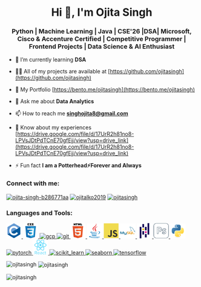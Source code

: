 <h1 align="center">Hi 👋, I'm Ojita Singh</h1>
<h3 align="center">Python | Machine Learning | Java | CSE'26 |DSA| Microsoft, Cisco & Accenture Certified | Competitive Programmer | Frontend Projects | Data Science & AI Enthusiast</h3>

- 🌱 I’m currently learning **DSA**

- 👨‍💻 All of my projects are available at [https://github.com/ojitasingh](https://github.com/ojitasingh)

- 📝 My Portfolio [https://bento.me/ojitasingh](https://bento.me/ojitasingh)

- 💬 Ask me about **Data Analytics**

- 📫 How to reach me **singhojita8@gmail.com**

- 📄 Know about my experiences [https://drive.google.com/file/d/17UrR2h81no8-LPVsJDtPdTCnE70gfEjj/view?usp=drive_link](https://drive.google.com/file/d/17UrR2h81no8-LPVsJDtPdTCnE70gfEjj/view?usp=drive_link)

- ⚡ Fun fact **I am a Potterhead⚡Forever and Always**

<h3 align="left">Connect with me:</h3>
<p align="left">
<a href="https://linkedin.com/in/ojita-singh-b286771aa" target="blank"><img align="center" src="https://raw.githubusercontent.com/rahuldkjain/github-profile-readme-generator/master/src/images/icons/Social/linked-in-alt.svg" alt="ojita-singh-b286771aa" height="30" width="40" /></a>
<a href="https://www.hackerrank.com/ojitalko2019" target="blank"><img align="center" src="https://raw.githubusercontent.com/rahuldkjain/github-profile-readme-generator/master/src/images/icons/Social/hackerrank.svg" alt="ojitalko2019" height="30" width="40" /></a>
<a href="https://www.leetcode.com/ojitasingh" target="blank"><img align="center" src="https://raw.githubusercontent.com/rahuldkjain/github-profile-readme-generator/master/src/images/icons/Social/leet-code.svg" alt="ojitasingh" height="30" width="40" /></a>
</p>

<h3 align="left">Languages and Tools:</h3>
<p align="left"> <a href="https://www.cprogramming.com/" target="_blank" rel="noreferrer"> <img src="https://raw.githubusercontent.com/devicons/devicon/master/icons/c/c-original.svg" alt="c" width="40" height="40"/> </a> <a href="https://www.w3schools.com/css/" target="_blank" rel="noreferrer"> <img src="https://raw.githubusercontent.com/devicons/devicon/master/icons/css3/css3-original-wordmark.svg" alt="css3" width="40" height="40"/> </a> <a href="https://cloud.google.com" target="_blank" rel="noreferrer"> <img src="https://www.vectorlogo.zone/logos/google_cloud/google_cloud-icon.svg" alt="gcp" width="40" height="40"/> </a> <a href="https://git-scm.com/" target="_blank" rel="noreferrer"> <img src="https://www.vectorlogo.zone/logos/git-scm/git-scm-icon.svg" alt="git" width="40" height="40"/> </a> <a href="https://www.w3.org/html/" target="_blank" rel="noreferrer"> <img src="https://raw.githubusercontent.com/devicons/devicon/master/icons/html5/html5-original-wordmark.svg" alt="html5" width="40" height="40"/> </a> <a href="https://www.java.com" target="_blank" rel="noreferrer"> <img src="https://raw.githubusercontent.com/devicons/devicon/master/icons/java/java-original.svg" alt="java" width="40" height="40"/> </a> <a href="https://developer.mozilla.org/en-US/docs/Web/JavaScript" target="_blank" rel="noreferrer"> <img src="https://raw.githubusercontent.com/devicons/devicon/master/icons/javascript/javascript-original.svg" alt="javascript" width="40" height="40"/> </a> <a href="https://www.mysql.com/" target="_blank" rel="noreferrer"> <img src="https://raw.githubusercontent.com/devicons/devicon/master/icons/mysql/mysql-original-wordmark.svg" alt="mysql" width="40" height="40"/> </a> <a href="https://pandas.pydata.org/" target="_blank" rel="noreferrer"> <img src="https://raw.githubusercontent.com/devicons/devicon/2ae2a900d2f041da66e950e4d48052658d850630/icons/pandas/pandas-original.svg" alt="pandas" width="40" height="40"/> </a> <a href="https://www.photoshop.com/en" target="_blank" rel="noreferrer"> <img src="https://raw.githubusercontent.com/devicons/devicon/master/icons/photoshop/photoshop-line.svg" alt="photoshop" width="40" height="40"/> </a> <a href="https://www.python.org" target="_blank" rel="noreferrer"> <img src="https://raw.githubusercontent.com/devicons/devicon/master/icons/python/python-original.svg" alt="python" width="40" height="40"/> </a> <a href="https://pytorch.org/" target="_blank" rel="noreferrer"> <img src="https://www.vectorlogo.zone/logos/pytorch/pytorch-icon.svg" alt="pytorch" width="40" height="40"/> </a> <a href="https://reactjs.org/" target="_blank" rel="noreferrer"> <img src="https://raw.githubusercontent.com/devicons/devicon/master/icons/react/react-original-wordmark.svg" alt="react" width="40" height="40"/> </a> <a href="https://scikit-learn.org/" target="_blank" rel="noreferrer"> <img src="https://upload.wikimedia.org/wikipedia/commons/0/05/Scikit_learn_logo_small.svg" alt="scikit_learn" width="40" height="40"/> </a> <a href="https://seaborn.pydata.org/" target="_blank" rel="noreferrer"> <img src="https://seaborn.pydata.org/_images/logo-mark-lightbg.svg" alt="seaborn" width="40" height="40"/> </a> <a href="https://www.tensorflow.org" target="_blank" rel="noreferrer"> <img src="https://www.vectorlogo.zone/logos/tensorflow/tensorflow-icon.svg" alt="tensorflow" width="40" height="40"/> </a> </p>

<p><img align="left" src="https://github-readme-stats.vercel.app/api/top-langs?username=ojitasingh&show_icons=true&locale=en&layout=compact" alt="ojitasingh" /></p>

<p>&nbsp;<img align="center" src="https://github-readme-stats.vercel.app/api?username=ojitasingh&show_icons=true&locale=en" alt="ojitasingh" /></p>

<p><img align="center" src="https://github-readme-streak-stats.herokuapp.com/?user=ojitasingh&" alt="ojitasingh" /></p>
